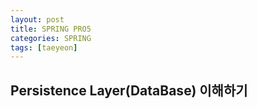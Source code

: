 ```yaml
---
layout: post
title: SPRING PRO5
categories: SPRING
tags: [taeyeon]
---
```


## Persistence Layer(DataBase) 이해하기
